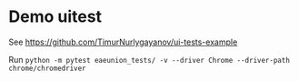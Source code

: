 # Demo uitest
See https://github.com/TimurNurlygayanov/ui-tests-example

Run ```python -m pytest eaeunion_tests/ -v --driver Chrome --driver-path chrome/chromedriver```

